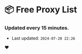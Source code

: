 # :package: Free Proxy List
### Updated every 15 minutes.

- Last updated: `2024-07-20 22:26`

:heart:
